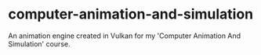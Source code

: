 # computer-animation-and-simulation
An animation engine created in Vulkan for my 'Computer Animation And Simulation' course.
